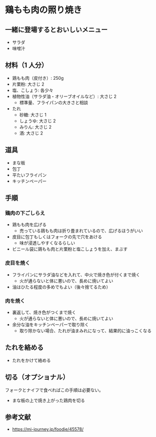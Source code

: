 # 鶏もも肉の照り焼き

## 一緒に登場するとおいしいメニュー

- サラダ
- 味噌汁

## 材料（1 人分）

- 鶏もも肉（皮付き）: 250g
- 片栗粉: 大さじ 2
- 塩、こしょう: 各少々
- 植物性油（サラダ油・オリーブオイルなど）: 大さじ 2
  - 標準量、フライパンの大きさと相談
- たれ
  - 砂糖: 大さじ 1
  - しょうゆ: 大さじ 2
  - みりん: 大さじ 2
  - 酒: 大さじ 2

## 道具

- まな板
- 包丁
- 平たいフライパン
- キッチンペーパー

## 手順

### 鶏肉の下ごしらえ

- 鶏もも肉を広げる
  - 売っている鶏もも肉は折り畳まれているので、広げるほうがいい
- 皮目に包丁もしくはフォークの先で穴をあける
  - 味が浸透しやすくなるらしい
- ビニール袋に鶏もも肉と片栗粉と塩こしょうを加え、まぶす

### 皮目を焼く

- フライパンにサラダ油などを入れて、中火で焼き色が付くまで焼く
  - 火が通らないと体に悪いので、長めに焼いてよい
- 油はひたる程度の多めでもよい（後々捨てるため）

### 肉を焼く

- 裏返して、焼き色がつくまで焼く
  - 火が通らないと体に悪いので、長めに焼いてよい
- 余分な油をキッチンペーパーで取り除く
  - 取り除かない場合、たれが油まみれになって、結果的に油っこくなる

## たれを絡める

- たれをかけて絡める

## 切る（オプショナル）

フォークとナイフで食べればこの手順は必要ない。

- まな板の上で焼き上がった鶏肉を切る

## 参考文献

- https://mi-journey.jp/foodie/45578/
